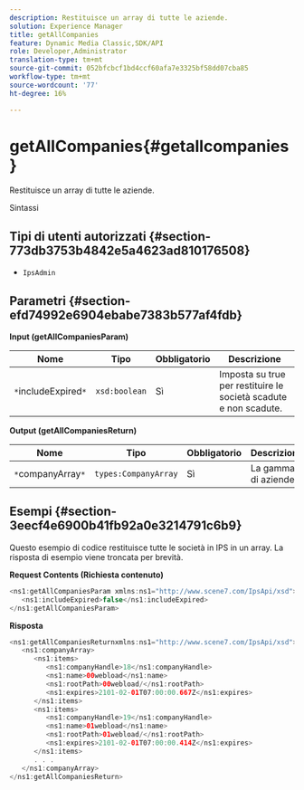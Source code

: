 ```yaml
---
description: Restituisce un array di tutte le aziende.
solution: Experience Manager
title: getAllCompanies
feature: Dynamic Media Classic,SDK/API
role: Developer,Administrator
translation-type: tm+mt
source-git-commit: 052bfcbcf1bd4ccf60afa7e3325bf58dd07cba85
workflow-type: tm+mt
source-wordcount: '77'
ht-degree: 16%

---
```



# getAllCompanies{#getallcompanies}

Restituisce un array di tutte le aziende.

Sintassi

## Tipi di utenti autorizzati {#section-773db3753b4842e5a4623ad810176508}

* `IpsAdmin`

## Parametri {#section-efd74992e6904ebabe7383b577af4fdb}

**Input (getAllCompaniesParam)**

| Nome | Tipo | Obbligatorio | Descrizione |
|---|---|---|---|
| `*`includeExpired`*` | `xsd:boolean` | Sì | Imposta su true per restituire le società scadute e non scadute. |

**Output (getAllCompaniesReturn)**

| Nome | Tipo | Obbligatorio | Descrizione |
|---|---|---|---|
| `*`companyArray`*` | `types:CompanyArray` | Sì | La gamma di aziende. |

## Esempi {#section-3eecf4e6900b41fb92a0e3214791c6b9}

Questo esempio di codice restituisce tutte le società in IPS in un array. La risposta di esempio viene troncata per brevità.

**Request Contents (Richiesta contenuto)**

```java
<ns1:getAllCompaniesParam xmlns:ns1="http://www.scene7.com/IpsApi/xsd">
   <ns1:includeExpired>false</ns1:includeExpired>
</ns1:getAllCompaniesParam>
```

**Risposta**

```java
<ns1:getAllCompaniesReturnxmlns:ns1="http://www.scene7.com/IpsApi/xsd">
   <ns1:companyArray>
      <ns1:items>
         <ns1:companyHandle>18</ns1:companyHandle>
         <ns1:name>00webload</ns1:name>
         <ns1:rootPath>00webload/</ns1:rootPath>
         <ns1:expires>2101-02-01T07:00:00.667Z</ns1:expires>
      </ns1:items>
      <ns1:items>
         <ns1:companyHandle>19</ns1:companyHandle>
         <ns1:name>01webload</ns1:name>
         <ns1:rootPath>01webload/</ns1:rootPath>
         <ns1:expires>2101-02-01T07:00:00.414Z</ns1:expires>
      </ns1:items>
      . . .
   </ns1:companyArray>
</ns1:getAllCompaniesReturn>
```

